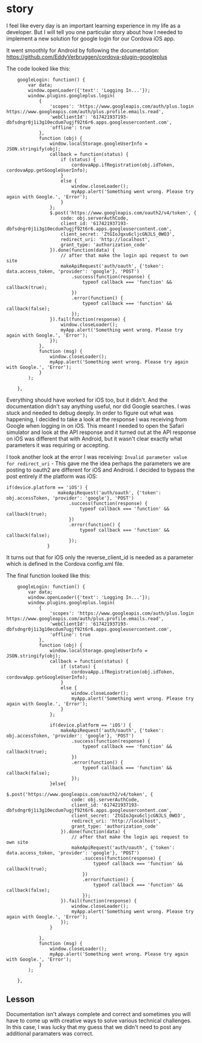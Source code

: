 # story

I feel like every day is an important learning experience in my life as a developer. But I will tell you one particular story about how I needed to implement a new solution for google login for our Cordova iOS app.

It went smoothly for Android by following the documentation: https://github.com/EddyVerbruggen/cordova-plugin-googleplus

The code looked like this:
```
    googleLogin: function() {
        var data;
        window.openLoader({'text': 'Logging In...'});
        window.plugins.googleplus.login(
            {
                'scopes': 'https://www.googleapis.com/auth/plus.login https://www.googleapis.com/auth/plus.profile.emails.read',
                'webClientId': '617421937193-dbfsdngr0j1i3g10ecdum7ugjf92t6r6.apps.googleusercontent.com',
                'offline': true
            },
            function (obj) {
                window.localStorage.googleUserInfo = JSON.stringify(obj);
                callback = function(status) {
                    if (status) {
                        cordovaApp.ifRegistration(obj.idToken, cordovaApp.getGoogleUserInfo);
                    }
                    else {
                        window.closeLoader();
                        myApp.alert('Something went wrong. Please try again with Google.', 'Error');
                    }
                };
                $.post('https://www.googleapis.com/oauth2/v4/token', {
                    code: obj.serverAuthCode,
                    client_id: '617421937193-dbfsdngr0j1i3g10ecdum7ugjf92t6r6.apps.googleusercontent.com',
                    client_secret: 'ZtGIoJqxu6cljcGNJLS_0WO3',
                    redirect_uri: 'http://localhost',
                    grant_type: 'authorization_code'
                }).done(function(data) {
                    // after that make the login api request to own site
                    makeApiRequest('auth/oauth', {'token': data.access_token, 'provider': 'google'}, 'POST')
                        .success(function(response) {
                            typeof callback === 'function' && callback(true);
                        })
                        .error(function() {
                            typeof callback === 'function' && callback(false);
                        });
                }).fail(function(response) {
                    window.closeLoader();
                    myApp.alert('Something went wrong. Please try again with Google.', 'Error');
                });
            },
            function (msg) {
                window.closeLoader();
                myApp.alert('Something went wrong. Please try again with Google.', 'Error');
            }
        );

    },
 ```
 
Everything should have worked for iOS too, but it didn't. And the documentation didn't say anything useful, nor did Google searches. I was stuck and needed to debug deeply. In order to figure out what was happening, I decided to take a look at the response I was receiving from Google when logging in on iOS. This meant I needed to open the Safari simulator and look at the API response and it turned out at the API response on iOS was different that with Android, but it wasn't clear exactly what parameters it was requiring or accepting.

I took another look at the error I was receiving: `Invalid parameter value for redirect_uri` - This gave me the idea perhaps the parameters we are posting to oauth2 are different for iOS and Android. I decided to bypass the post entirely if the platform was iOS:
 
 ```
 if(device.platform == 'iOS') {
                    makeApiRequest('auth/oauth', {'token': obj.accessToken, 'provider': 'google'}, 'POST')
                        .success(function(response) {
                            typeof callback === 'function' && callback(true);
                        })
                        .error(function() {
                            typeof callback === 'function' && callback(false);
                        });
                }
```
It turns out that for iOS only the reverse_client_id is needed as a parameter which is defined in the Cordova config.xml file.

The final function looked like this:
```
    googleLogin: function() {
        var data;
        window.openLoader({'text': 'Logging In...'});
        window.plugins.googleplus.login(
            {
                'scopes': 'https://www.googleapis.com/auth/plus.login https://www.googleapis.com/auth/plus.profile.emails.read',
                'webClientId': '617421937193-dbfsdngr0j1i3g10ecdum7ugjf92t6r6.apps.googleusercontent.com',
                'offline': true
            },
            function (obj) {
                window.localStorage.googleUserInfo = JSON.stringify(obj);
                callback = function(status) {
                    if (status) {
                        cordovaApp.ifRegistration(obj.idToken, cordovaApp.getGoogleUserInfo);
                    }
                    else {
                        window.closeLoader();
                        myApp.alert('Something went wrong. Please try again with Google.', 'Error');
                    }
                };

                if(device.platform == 'iOS') {
                    makeApiRequest('auth/oauth', {'token': obj.accessToken, 'provider': 'google'}, 'POST')
                        .success(function(response) {
                            typeof callback === 'function' && callback(true);
                        })
                        .error(function() {
                            typeof callback === 'function' && callback(false);
                        });
                }else{
                    $.post('https://www.googleapis.com/oauth2/v4/token', {
                        code: obj.serverAuthCode,
                        client_id: '617421937193-dbfsdngr0j1i3g10ecdum7ugjf92t6r6.apps.googleusercontent.com',
                        client_secret: 'ZtGIoJqxu6cljcGNJLS_0WO3',
                        redirect_uri: 'http://localhost',
                        grant_type: 'authorization_code'
                    }).done(function(data) {
                        // after that make the login api request to own site
                        makeApiRequest('auth/oauth', {'token': data.access_token, 'provider': 'google'}, 'POST')
                            .success(function(response) {
                                typeof callback === 'function' && callback(true);
                            })
                            .error(function() {
                                typeof callback === 'function' && callback(false);
                            });
                    }).fail(function(response) {
                        window.closeLoader();
                        myApp.alert('Something went wrong. Please try again with Google.', 'Error');
                    });
                }

            },
            function (msg) {
                window.closeLoader();
                myApp.alert('Something went wrong. Please try again with Google.', 'Error');
            }
        );

    },
```

## Lesson
Documentation isn't always complete and correct and sometimes you will have to come up with creative ways to solve various technical challenges. In this case, I was lucky that my guess that we didn't need to post any additional paramaters was correct.
